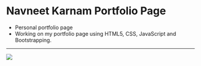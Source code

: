 # Navneet Karnam Portfolio Page
- Personal portfolio page
- Working on my portfolio page using HTML5, CSS, JavaScript and Bootstrapping.

* * * 

![](https://github.com/navneetkarnam/navkarnam.io/blob/master/images/image2.png)

